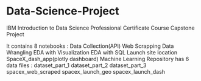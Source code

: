 # Data-Science-Project
IBM Introduction to Data Science Professional Certificate Course Capstone Project

It contains 8 notebooks :
      Data Collection(API)
      Web Scrapping
      Data Wrangling
      EDA with Visualization
      EDA with SQL
      Launch site location
      SpaceX_dash_app(plotly dashboard)
      Machine Learning
Repository has 6 data files :
      dataset_part_1
      dataset_part_2
      dataset_part_3
      spacex_web_scraped
      spacex_launch_geo
      spacex_launch_dash
